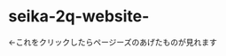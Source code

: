# seika-2q-website-

<a href=https://tarako0isii.github.io/seika-2q-website-/dist/index.html></a>←これをクリックしたらページーズのあげたものが見れます
